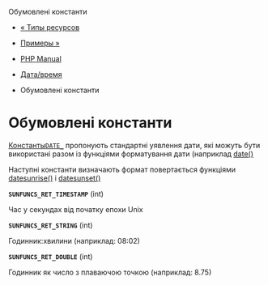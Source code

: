 Обумовлені константи

-   [« Типы ресурсов](datetime.resources.html)
    
-   [Примеры »](datetime.examples.html)
    
-   [PHP Manual](index.html)
    
-   [Дата/время](book.datetime.html)
    
-   Обумовлені константи
    

# Обумовлені константи

[Константы`DATE_`](class.datetimeinterface.html#datetime.constants.types) пропонують стандартні уявлення дати, які можуть бути використані разом із функціями форматування дати (наприклад [date()](function.date.html)

Наступні константи визначають формат повертається функціями [datesunrise()](function.date-sunrise.html) і [datesunset()](function.date-sunset.html)

**`SUNFUNCS_RET_TIMESTAMP`** (int)

Час у секундах від початку епохи Unix

**`SUNFUNCS_RET_STRING`** (int)

Годинник:хвилини (наприклад: 08:02)

**`SUNFUNCS_RET_DOUBLE`** (int)

Годинник як число з плаваючою точкою (наприклад: 8.75)